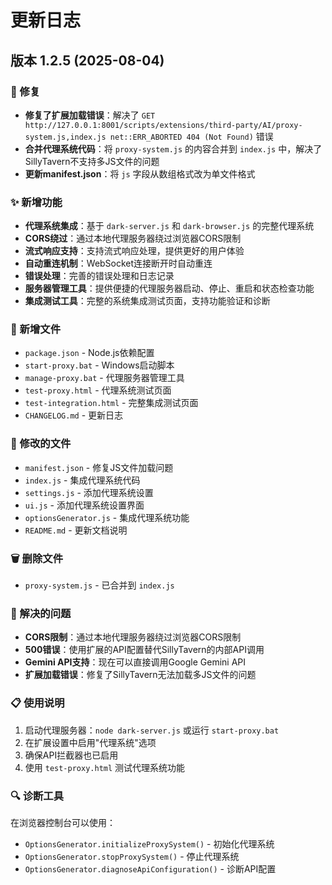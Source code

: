 # 更新日志

## 版本 1.2.5 (2025-08-04)

### 🔧 修复
- **修复了扩展加载错误**：解决了 `GET http://127.0.0.1:8001/scripts/extensions/third-party/AI/proxy-system.js,index.js net::ERR_ABORTED 404 (Not Found)` 错误
- **合并代理系统代码**：将 `proxy-system.js` 的内容合并到 `index.js` 中，解决了SillyTavern不支持多JS文件的问题
- **更新manifest.json**：将 `js` 字段从数组格式改为单文件格式

### ✨ 新增功能
- **代理系统集成**：基于 `dark-server.js` 和 `dark-browser.js` 的完整代理系统
- **CORS绕过**：通过本地代理服务器绕过浏览器CORS限制
- **流式响应支持**：支持流式响应处理，提供更好的用户体验
- **自动重连机制**：WebSocket连接断开时自动重连
- **错误处理**：完善的错误处理和日志记录
- **服务器管理工具**：提供便捷的代理服务器启动、停止、重启和状态检查功能
- **集成测试工具**：完整的系统集成测试页面，支持功能验证和诊断

### 📁 新增文件
- `package.json` - Node.js依赖配置
- `start-proxy.bat` - Windows启动脚本
- `manage-proxy.bat` - 代理服务器管理工具
- `test-proxy.html` - 代理系统测试页面
- `test-integration.html` - 完整集成测试页面
- `CHANGELOG.md` - 更新日志

### 🔄 修改的文件
- `manifest.json` - 修复JS文件加载问题
- `index.js` - 集成代理系统代码
- `settings.js` - 添加代理系统设置
- `ui.js` - 添加代理系统设置界面
- `optionsGenerator.js` - 集成代理系统功能
- `README.md` - 更新文档说明

### 🗑️ 删除文件
- `proxy-system.js` - 已合并到 `index.js`

### 🎯 解决的问题
- **CORS限制**：通过本地代理服务器绕过浏览器CORS限制
- **500错误**：使用扩展的API配置替代SillyTavern的内部API调用
- **Gemini API支持**：现在可以直接调用Google Gemini API
- **扩展加载错误**：修复了SillyTavern无法加载多JS文件的问题

### 📋 使用说明
1. 启动代理服务器：`node dark-server.js` 或运行 `start-proxy.bat`
2. 在扩展设置中启用"代理系统"选项
3. 确保API拦截器也已启用
4. 使用 `test-proxy.html` 测试代理系统功能

### 🔍 诊断工具
在浏览器控制台可以使用：
- `OptionsGenerator.initializeProxySystem()` - 初始化代理系统
- `OptionsGenerator.stopProxySystem()` - 停止代理系统
- `OptionsGenerator.diagnoseApiConfiguration()` - 诊断API配置 